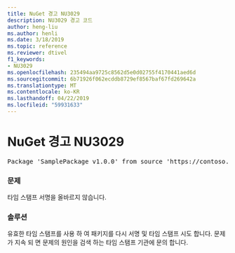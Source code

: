 ```yaml
---
title: NuGet 경고 NU3029
description: NU3029 경고 코드
author: heng-liu
ms.author: henli
ms.date: 3/18/2019
ms.topic: reference
ms.reviewer: dtivel
f1_keywords:
- NU3029
ms.openlocfilehash: 235494aa9725c8562d5e0d02755f4170441aed6d
ms.sourcegitcommit: 6b71926f062ecddb8729ef8567baf67fd269642a
ms.translationtype: MT
ms.contentlocale: ko-KR
ms.lasthandoff: 04/22/2019
ms.locfileid: "59931633"
---
```

# <a name="nuget-warning-nu3029"></a>NuGet 경고 NU3029

<pre>Package 'SamplePackage v1.0.0' from source 'https://contoso.com/index.json': The timestamp signature is invalid.</pre>

### <a name="issue"></a>문제

타임 스탬프 서명을 올바르지 않습니다.


### <a name="solution"></a>솔루션

유효한 타임 스탬프를 사용 하 여 패키지를 다시 서명 및 타임 스탬프 시도 합니다. 문제가 지속 되 면 문제의 원인을 검색 하는 타임 스탬프 기관에 문의 합니다.